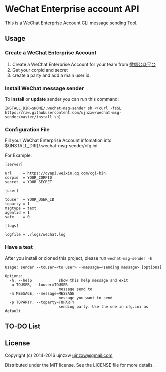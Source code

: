 WeChat Enterprise account API
=====================================

This is a WeChat Enterprise Account CLI message sending Tool.

Usage
-----
### Create a WeChat Enterprise Account

1. Create a WeChat Enterprise Account for your team from [微信公众平台](https://mp.weixin.qq.com/)
2. Get your corpid and secret
3. create a party and add a main user id.


### Install WeChat message sender

To **install** or **update** sender you can run this command:

`INSTALL_DIR=$HOME/.wechat-msg-sender sh <(curl -fsSL https://raw.githubusercontent.com/ujnzxw/wechat-msg-sender/master/install.sh)`

###  Configuration File

Fill your WeChat Enterprise Account infomation into ${INSTALL_DIR}/.wechat-msg-sender/cfg.ini

  For Example:
  ```
  [server]

  url     = https://qyapi.weixin.qq.com/cgi-bin
  corpid  = YOUR_CORPID
  secret  = YOUR_SECRET

  [user]

  touser  = YOUR_USER_ID
  toparty = 1
  msgtype = text
  agentid = 1
  safe    = 0

  [logs]

  logfile = ./logs/wechat.log
  ```

### Have a test

After you install or cloned this project, please run `wechat-msg-sender -h`

```
Usage: sender --touser=<to user> --message=<sending message> [options]

Options:
  -h, --help            show this help message and exit
  -u TOUSER, --touser=TOUSER
                        message send to
  -m MESSAGE, --message=MESSAGE
                        message you want to send
  -p TOPARTY, --toparty=TOPARTY
                        sending party. Use the one in cfg.ini as default
```



TO-DO List
----------

License
-------
Copyright (c) 2014-2016 ujnzxw <ujnzxw@gmail.com>

Distributed under the MIT license. See the LICENSE file for more details.
